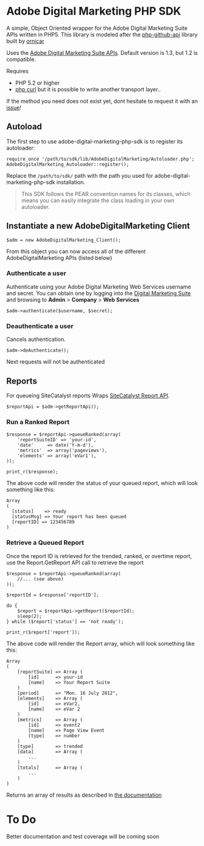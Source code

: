 # Adobe Digital Marketing PHP SDK

A simple, Object Oriented wrapper for the Adobe Digital Marketing Suite APIs written in PHP5.
This library is modeled after the [php-github-api](https://github.com/ornicar/php-github-api) library built by [ornicar](https://github.com/ornicar)

Uses the [Adobe Digital Marketing Suite APIs](http://developer.omniture.com/en_US/documentation). Default version is 1.3, but 1.2 is compatible.

Requires

 * PHP 5.2 or higher
 * [php curl](http://php.net/manual/en/book.curl.php) but it is possible to write another transport layer..

If the method you need does not exist yet, dont hesitate to request it with an [issue](http://github.com/Adobe-Digital-Marketing/adobe-digital-marketing-php-sdk/issues)!

## Autoload

The first step to use adobe-digital-marketing-php-sdk is to register its autoloader:

    require_once '/path/to/sdk/lib/AdobeDigitalMarketing/Autoloader.php';
    AdobeDigitalMarketing_Autoloader::register();

Replace the `/path/to/sdk/` path with the path you used for adobe-digital-marketing-php-sdk installation.

> This SDK follows the PEAR convention names for its classes, which means you can easily integrate the class loading in your own autoloader.

## Instantiate a new AdobeDigitalMarketing Client

    $adm = new AdobeDigitalMarketing_Client();

From this object you can now access all of the different AdobeDigitalMarketing APIs (listed below)

### Authenticate a user

Authenticate using your Adobe Digital Marketing Web Services username and secret.  You can obtain one by logging into the [Digital Marketing Suite](https://my.omniture.com) and browsing to **Admin** > **Company** > **Web Services**

    $adm->authenticate($username, $secret);

### Deauthenticate a user

Cancels authentication.

    $adm->deAuthenticate();

Next requests will not be authenticated

## Reports

For queueing SiteCatalyst reports
Wraps [SiteCatalyst Report API](http://developer.omniture.com/en_US/documentation/sitecatalyst-reporting).

    $reportApi = $adm->getReportApi();

### Run a Ranked Report

    $response = $reportApi->queueRanked(array(
        'reportSuiteID' => 'your-id',
        'date'     => date('Y-m-d'),
        'metrics'  => array('pageviews'),
        'elements' => array('eVar1'),
    ));

    print_r($response);

The above code will render the status of your queued report, which will look something like this:

    Array
    (
      [status]    => ready
      [statusMsg] => Your report has been queued
      [reportID] => 123456789
    )

### Retrieve a Queued Report

Once the report ID is retrieved for the trended, ranked, or overtime report, use the Report.GetReport API call to retrieve the report

    $response = $reportApi->queueRanked(array(
        //... (see above)
    ));

    $reportId = $response['reportID'];

    do {
        $report = $reportApi->getReport($reportId);
        sleep(2);
    } while ($report['status'] == 'not ready');

    print_r($report['report']);

The above code will render the Report array, which will look something like this:

    Array
    (
        [reportSuite] => Array (
            [id]      => your-id
            [name]    => Your Report Suite
        )
        [period]      => "Mon. 16 July 2012",
        [elements]    => Array (
            [id]      => eVar2,
            [name]    => eVar 2
        )
        [metrics]     => Array (
            [id]      => event2
            [name]    => Page View Event
            [type]    => number
        )
        [type]        => trended
        [data]        => Array (
            ...
        )
        [totals]      => Array (
            ...
        )
    )

Returns an array of results as described in [the documentation](https://developer.omniture.com/en_US/documentation/sitecatalyst-reporting/r-reportqueueresponse)

# To Do

Better documentation and test coverage will be coming soon
